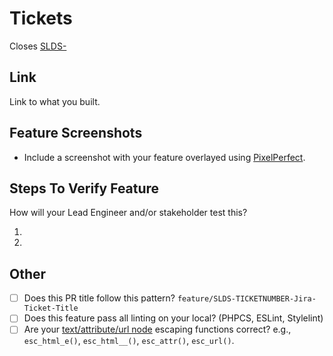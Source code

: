 # Tickets

Closes [SLDS-](https://abstractwp.atlassian.net/browse/SLDS-)

## Link

Link to what you built.

## Feature Screenshots

- Include a screenshot with your feature overlayed using [PixelPerfect](https://chrome.google.com/webstore/detail/perfectpixel-by-welldonec/dkaagdgjmgdmbnecmcefdhjekcoceebi).

## Steps To Verify Feature

How will your Lead Engineer and/or stakeholder test this?

1.
2.

## Other

- [ ] Does this PR title follow this pattern? `feature/SLDS-TICKETNUMBER-Jira-Ticket-Title`
- [ ] Does this feature pass all linting on your local? (PHPCS, ESLint, Stylelint)
- [ ] Are your [text/attribute/url node](https://codex.wordpress.org/Data_Validation#Text_Nodes)
      escaping functions
      correct? e.g., `esc_html_e()`, `esc_html__()`, `esc_attr()`, `esc_url()`.
